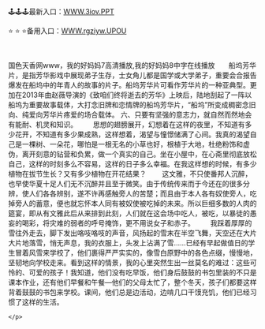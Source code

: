 <p>
	🕹🕹🕹最新入口：<a href="http://www.baidu.com/link?url=6MA2SWnO3Raqke39an_0PUxosM6ZrUGzi1BN9tNnlPW&wd">WWW.3iov.PPT</a> 
	<p>
		⭐
⭐
⭐备用入口：<a href="http://www.baidu.com/link?url=6MA2SWnO3Raqke39an_0PUxosM6ZrUGzi1BN9tNnlPW&wd">WWW.rgziyw.UPOU</a> 
	</p>
	<p>
		<br />
	</p>
	<p>
		国色天香网www，我的好妈妈7高清播放,我的好妈妈8中字在线播放　　船坞芳华片，是指芳华影戏中展现弟子生存，士女角儿都是国学或大学弟子，重要会合报告爆发在船坞中的年青人的故事的片子。船坞芳华片可看作芳华片的一种亚典型。更加在2013年由赵薇导演的《致咱们终将逝去的芳华》上映后，陆地刮起了一阵以船坞为重要故事载体，大打念旧牌和恋情牌的船坞芳华片，“船坞”所变成稠密念旧向、纯爱向芳华片疼爱的场合载体。
	六、只要有坚强的意志力，就自然而然地会有能耐、机灵和知识。
　　思想的翅膀展开，幻想着在这样的夜里，不知道有多少花开，不知道有多少果成熟，这样想着，渴望与憧憬储满了心间。我真的渴望自己是一棵树、一朵花，哪怕是一根无名的小草也好，根植于大地，杜绝粉饰和虚伪，离开刻意的钻营和负累，做一个真实的自己。坐在小屋中，在心斋里彻底放松自己，这样的时刻多么不容易，这样的日子多么幸福。在我这样想的时候，有多少植物在拔节生长？又有多少植物在开花结果？
　　这文雅，不只使番邦人沉醉，也早使华夏十足人们无不沉醉并且至于微笑。由于传统传来而于今还在的很多分辨，使人们各各辨别，遂不许再感触旁人的苦楚；而且由于本人各有奴使旁人，吃掉旁人的蓄意，便也就忘怀本人同有被奴使被吃掉的未来。所以巨细多数的人肉的筵宴，即从有文雅此后从来排到此刻，人们就在这会场中吃人，被吃，以暴徒的愚妄的喝彩，将灾难的弱者的呼号掩饰，更不用说女子和赤子。
　　我踩着厚厚的雪往外走去，脚下发出咯吱咯吱的声音，风扬起的雪末在半空飞舞，天空还在大片大片地落雪，悄无声息，我的衣服上，头发上沾满了雪……已经有早起做值日的学生冒着风雪来学校了，他们裹得严严实实的，像雪白原野中的各色点缀，慢慢地，坚韧地向学校走来。看到这样的情景，我的心里突然生出一丝莫名的难过：这些可怜的、可爱的孩子！我知道，他们没有吃早饭，他们身后鼓鼓的书包里装的不只是课本作业，还有他们早餐和午餐—他们的父母太忙了，整个冬天，孩子们都要这样背着鼓鼓的书包来学校。课间，他们总是边活动，边啃几口干馍充饥，他们已经习惯了这样的生活。

	</p>
